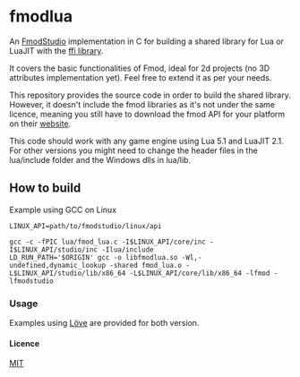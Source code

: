 # fmodlua
An [FmodStudio](https://www.fmod.com/resources/documentation-api?version=2.02&page=welcome.html) implementation in C for building a shared library for Lua or LuaJIT with the [ffi library](https://luajit.org/ext_ffi.html).

It covers the basic functionalities of Fmod, ideal for 2d projects (no 3D attributes implementation yet). Feel free to extend it as per your needs.

This repository provides the source code in order to build the shared library. However, it doesn't include the fmod libraries as it's not under the same licence, meaning you still have to download the fmod API for your platform on their [website](https://www.fmod.com/download).

This code should work with any game engine using Lua 5.1 and LuaJIT 2.1. For other versions you might need to change the header files in the lua/include folder and the Windows dlls in lua/lib.

## How to build 

Example using GCC on Linux
```
LINUX_API=path/to/fmodstudio/linux/api

gcc -c -fPIC lua/fmod_lua.c -I$LINUX_API/core/inc -I$LINUX_API/studio/inc -Ilua/include
LD_RUN_PATH='$ORIGIN' gcc -o libfmodlua.so -Wl,-undefined,dynamic_lookup -shared fmod_lua.o -L$LINUX_API/studio/lib/x86_64 -L$LINUX_API/core/lib/x86_64 -lfmod -lfmodstudio
```

### Usage

Examples using [Löve](https://love2d.org/wiki/Main_Page) are provided for both version.

#### Licence

[MIT](https://mit-license.org/)
